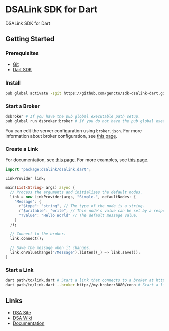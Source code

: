 # DSALink SDK for Dart

DSALink SDK for Dart

## Getting Started

### Prerequisites

- [Git](https://git-scm.com/downloads)
- [Dart SDK](https://www.dartlang.org/downloads/)

### Install

```bash
pub global activate -sgit https://github.com/gencto/sdk-dsalink-dart.git # Globally install the DSA Broker
```

### Start a Broker

```bash
dsbroker # If you have the pub global executable path setup.
pub global run dsbroker:broker # If you do not have the pub global executable path setup.
```

You can edit the server configuration using `broker.json`. For more information about broker configuration, see [this page](https://github.com/IOT-DSA/sdk-dsalink-dart/wiki/Configuring-a-Broker).

### Create a Link

For documentation, see [this page](http://iot-dsa.github.io/docs/sdks/dart/).
For more examples, see [this page](https://github.com/IOT-DSA/sdk-dsalink-dart/tree/master/example).

```dart
import "package:dsalink/dsalink.dart";

LinkProvider link;

main(List<String> args) async {
  // Process the arguments and initializes the default nodes.
  link = new LinkProvider(args, "Simple-", defaultNodes: {
    "Message": {
      r"$type": "string", // The type of the node is a string.
      r"$writable": "write", // This node's value can be set by a responder link.
      "?value": "Hello World" // The default message value.
    }
  });

  // Connect to the broker.
  link.connect();

  // Save the message when it changes.
  link.onValueChange("/Message").listen((_) => link.save());
}
```

### Start a Link

```bash
dart path/to/link.dart # Start a link that connects to a broker at http://127.0.0.1:8080/conn
dart path/to/link.dart --broker http://my.broker:8080/conn # Start a link that connects to the specified broker.
```

## Links

- [DSA Site](http://iot-dsa.org/)
- [DSA Wiki](https://github.com/IOT-DSA/docs/wiki)
- [Documentation](http://iot-dsa.github.io/docs/sdks/dart/)
